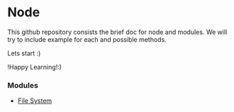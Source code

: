 # Node

This github repository consists the brief doc for node and modules. We will try to include example for each and possible methods.

Lets start :)

!Happy Learning!:)

### Modules

* [File System](https://github.com/Prafull37/node_docs/blob/FileSystem/FileSystem/fileSystem.md)
